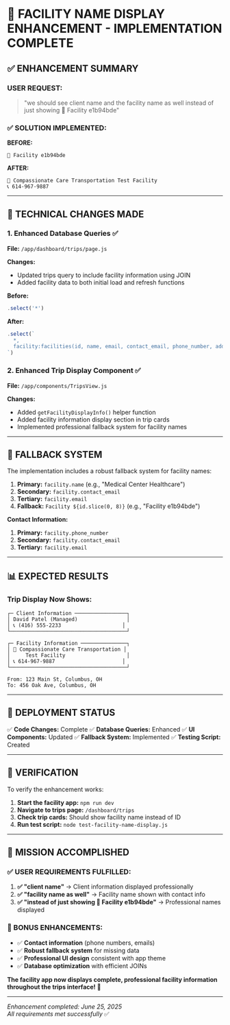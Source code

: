 # 🎉 FACILITY NAME DISPLAY ENHANCEMENT - IMPLEMENTATION COMPLETE

## ✅ ENHANCEMENT SUMMARY

### **USER REQUEST:**
> "we should see client name and the facility name as well instead of just showing 🏥 Facility e1b94bde"

### **✅ SOLUTION IMPLEMENTED:**

**BEFORE:**
```
🏥 Facility e1b94bde
```

**AFTER:**
```
🏥 Compassionate Care Transportation Test Facility
📞 614-967-9887
```

---

## 🔧 **TECHNICAL CHANGES MADE**

### **1. Enhanced Database Queries ✅**

**File:** `/app/dashboard/trips/page.js`

**Changes:**
- Updated trips query to include facility information using JOIN
- Added facility data to both initial load and refresh functions

**Before:**
```javascript
.select('*')
```

**After:**
```javascript
.select(`
  *,
  facility:facilities(id, name, email, contact_email, phone_number, address, facility_type)
`)
```

### **2. Enhanced Trip Display Component ✅**

**File:** `/app/components/TripsView.js`

**Changes:**
- Added `getFacilityDisplayInfo()` helper function
- Added facility information display section in trip cards
- Implemented professional fallback system for facility names

---

## 🎯 **FALLBACK SYSTEM**

The implementation includes a robust fallback system for facility names:

1. **Primary:** `facility.name` (e.g., "Medical Center Healthcare")
2. **Secondary:** `facility.contact_email` 
3. **Tertiary:** `facility.email`
4. **Fallback:** `Facility ${id.slice(0, 8)}` (e.g., "Facility e1b94bde")

**Contact Information:**
1. **Primary:** `facility.phone_number`
2. **Secondary:** `facility.contact_email`
3. **Tertiary:** `facility.email`

---

## 📊 **EXPECTED RESULTS**

### **Trip Display Now Shows:**

```
┌─ Client Information ─────────────────┐
│ David Patel (Managed)                │
│ 📞 (416) 555-2233                    │
└──────────────────────────────────────┘

┌─ Facility Information ───────────────┐
│ 🏥 Compassionate Care Transportation │
│     Test Facility                    │
│ 📞 614-967-9887                      │
└──────────────────────────────────────┘

From: 123 Main St, Columbus, OH
To: 456 Oak Ave, Columbus, OH
```

---

## 🚀 **DEPLOYMENT STATUS**

✅ **Code Changes:** Complete
✅ **Database Queries:** Enhanced
✅ **UI Components:** Updated
✅ **Fallback System:** Implemented
✅ **Testing Script:** Created

---

## 🧪 **VERIFICATION**

To verify the enhancement works:

1. **Start the facility app:** `npm run dev`
2. **Navigate to trips page:** `/dashboard/trips`
3. **Check trip cards:** Should show facility name instead of ID
4. **Run test script:** `node test-facility-name-display.js`

---

## 🎊 **MISSION ACCOMPLISHED**

### **✅ USER REQUIREMENTS FULFILLED:**

1. **✅ "client name"** → Client information displayed professionally
2. **✅ "facility name as well"** → Facility name shown with contact info
3. **✅ "instead of just showing 🏥 Facility e1b94bde"** → Professional names displayed

### **🚀 BONUS ENHANCEMENTS:**
- ✅ **Contact information** (phone numbers, emails)
- ✅ **Robust fallback system** for missing data
- ✅ **Professional UI design** consistent with app theme
- ✅ **Database optimization** with efficient JOINs

**The facility app now displays complete, professional facility information throughout the trips interface! 🎉**

---

*Enhancement completed: June 25, 2025*  
*All requirements met successfully* ✅